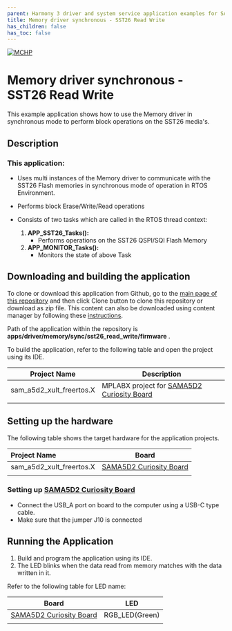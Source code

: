 ```yaml
---
parent: Harmony 3 driver and system service application examples for SAM A5D2 family
title: Memory driver synchronous - SST26 Read Write 
has_children: false
has_toc: false
---
```


[![MCHP](https://www.microchip.com/ResourcePackages/Microchip/assets/dist/images/logo.png)](https://www.microchip.com)

# Memory driver synchronous - SST26 Read Write

This example application shows how to use the Memory driver in synchronous mode to perform block operations on the SST26 media's.

## Description

### This application:

- Uses multi instances of the Memory driver to communicate with the SST26 Flash memories in synchronous mode of operation in RTOS Environment.

- Performs block Erase/Write/Read operations 

- Consists of two tasks which are called in the RTOS thread context:
    1. **APP_SST26_Tasks():**
        - Performs operations on the SST26 QSPI/SQI Flash Memory
    2. **APP_MONITOR_Tasks():**
        - Monitors the state of above Task

## Downloading and building the application

To clone or download this application from Github, go to the [main page of this repository](https://github.com/Microchip-MPLAB-Harmony/core_apps_sam_a5d2) and then click Clone button to clone this repository or download as zip file.
This content can also be downloaded using content manager by following these [instructions](https://github.com/Microchip-MPLAB-Harmony/contentmanager/wiki).

Path of the application within the repository is **apps/driver/memory/sync/sst26_read_write/firmware** .

To build the application, refer to the following table and open the project using its IDE.

| Project Name      | Description                                    |
| ----------------- | ---------------------------------------------- |
| sam_a5d2_xult_freertos.X | MPLABX project for [SAMA5D2 Curiosity Board](https://www.microchip.com/en-us/development-tool/EV07R15A) |
|||

## Setting up the hardware

The following table shows the target hardware for the application projects.

| Project Name| Board|
|:---------|:---------:|
| sam_a5d2_xult_freertos.X | [SAMA5D2 Curiosity Board](https://www.microchip.com/en-us/development-tool/EV07R15A) |
|||

### Setting up [SAMA5D2 Curiosity Board](https://www.microchip.com/en-us/development-tool/EV07R15A)

- Connect the USB_A port on board to the computer using a USB-C type cable.
- Make sure that the jumper J10 is connected 

## Running the Application

1. Build and program the application using its IDE.
2. The LED blinks when the data read from memory matches with the data written in it.

Refer to the following table for LED name:

| Board | LED |
| ----- | -------- |
| [SAMA5D2 Curiosity Board](https://www.microchip.com/en-us/development-tool/EV07R15A) | RGB_LED(Green) |
|||
